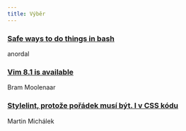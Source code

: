 ```yaml
---
title: Výběr
---
```


### [Safe ways to do things in bash](https://github.com/anordal/shellharden/blob/master/how_to_do_things_safely_in_bash.md)
anordal

### [Vim 8.1 is available](https://www.vim.org/vim-8.1-released.php)
Bram Moolenaar

### [Stylelint, protože pořádek musí být. I v CSS kódu](https://www.vzhurudolu.cz/prirucka/stylelint)
Martin Michálek
